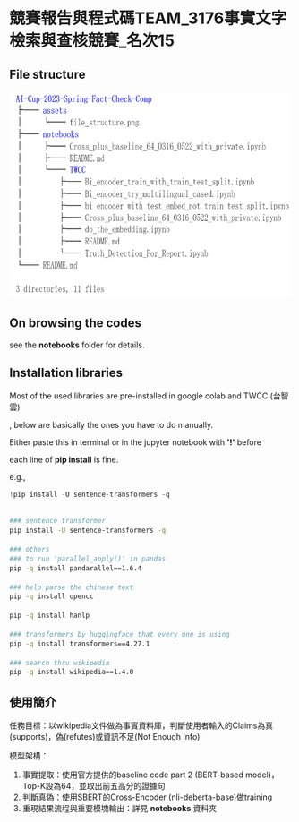 # 競賽報告與程式碼TEAM_3176事實文字檢索與查核競賽_名次15

## File structure

<img src="https://raw.githubusercontent.com/Kelvinthedrugger/AI-Cup-2023-Spring-Fact-Check-Comp/master/assets/file_structure.png" width="560" height="370">

## On browsing the codes

see the **notebooks** folder for details.

## Installation libraries

Most of the used libraries are pre-installed in google colab and TWCC (台智雲)

, below are basically the ones you have to do manually.

Either paste this in terminal or in the jupyter notebook with **'!'** before

each line of **pip install** is fine.

e.g., 
```python
!pip install -U sentence-transformers -q
```

```bash

### sentence transformer
pip install -U sentence-transformers -q

### others
### to run 'parallel_apply()' in pandas
pip -q install pandarallel==1.6.4

### help parse the chinese text
pip -q install opencc

pip -q install hanlp

### transformers by huggingface that every one is using
pip -q install transformers==4.27.1

### search thru wikipedia
pip -q install wikipedia==1.4.0
```

## 使用簡介

任務目標：以wikipedia文件做為事實資料庫，判斷使用者輸入的Claims為真(supports)，偽(refutes)或資訊不足(Not Enough Info)

模型架構：
1. 事實提取：使用官方提供的baseline code part 2 (BERT-based model)，Top-K設為64，並取出前五高分的證據句
2. 判斷真偽：使用SBERT的Cross-Encoder (nli-deberta-base)做training
3. 重現結果流程與重要模塊輸出：詳見 **notebooks** 資料夾
